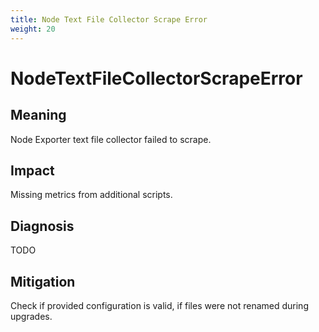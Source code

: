 ```yaml
---
title: Node Text File Collector Scrape Error
weight: 20
---
```


# NodeTextFileCollectorScrapeError

## Meaning

Node Exporter text file collector failed to scrape.

## Impact

Missing metrics from additional scripts.

## Diagnosis

TODO

## Mitigation

Check if provided configuration is valid, if files were not renamed during upgrades.
